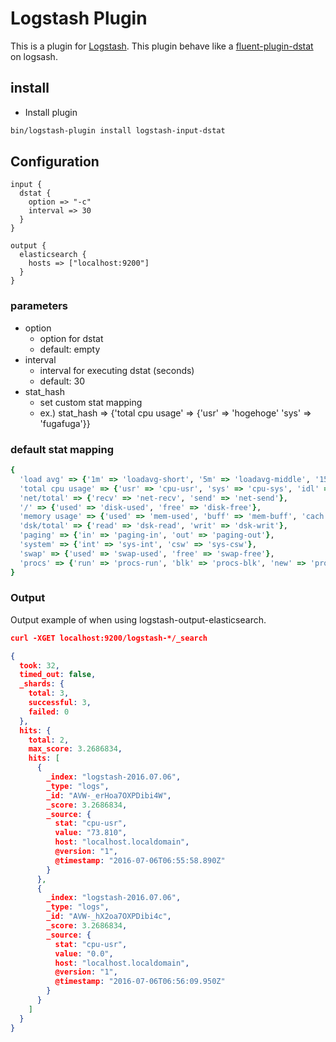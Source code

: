 # Logstash Plugin

This is a plugin for [Logstash](https://github.com/elastic/logstash). This plugin behave like a [fluent-plugin-dstat](https://github.com/shun0102/fluent-plugin-dstat) on logsash.


## install

- Install plugin
```sh
bin/logstash-plugin install logstash-input-dstat
```

## Configuration

```
input {
  dstat {
    option => "-c"
    interval => 30
  }
}

output {
  elasticsearch {
    hosts => ["localhost:9200"]
  }
}
```

### parameters

* option
    * option for dstat
    * default: empty
* interval
    * interval for executing dstat (seconds)
    * default: 30
* stat_hash
    * set custom stat mapping
    * ex.) stat_hash => {'total cpu usage' => {'usr' => 'hogehoge' 'sys' => 'fugafuga'}}

### default stat mapping

``` ruby
{
  'load avg' => {'1m' => 'loadavg-short', '5m' => 'loadavg-middle', '15m' => 'loadavg-long'},
  'total cpu usage' => {'usr' => 'cpu-usr', 'sys' => 'cpu-sys', 'idl' => 'cpu-idl', 'wai' => 'cpu-wai', 'hiq' => 'cpu-hiq', 'siq' => 'cpu-siq'},
  'net/total' => {'recv' => 'net-recv', 'send' => 'net-send'},
  '/' => {'used' => 'disk-used', 'free' => 'disk-free'},
  'memory usage' => {'used' => 'mem-used', 'buff' => 'mem-buff', 'cach' => 'mem-cach', 'free' => 'mem-free'},
  'dsk/total' => {'read' => 'dsk-read', 'writ' => 'dsk-writ'},
  'paging' => {'in' => 'paging-in', 'out' => 'paging-out'},
  'system' => {'int' => 'sys-int', 'csw' => 'sys-csw'},
  'swap' => {'used' => 'swap-used', 'free' => 'swap-free'},
  'procs' => {'run' => 'procs-run', 'blk' => 'procs-blk', 'new' => 'procs-new'}
}
```

### Output

Output example of when using logstash-output-elasticsearch.


``` json
curl -XGET localhost:9200/logstash-*/_search

{
  took: 32,
  timed_out: false,
  _shards: {
    total: 3,
    successful: 3,
    failed: 0
  },
  hits: {
    total: 2,
    max_score: 3.2686834,
    hits: [
      {
        _index: "logstash-2016.07.06",
        _type: "logs",
        _id: "AVW-_erHoa7OXPDibi4W",
        _score: 3.2686834,
        _source: {
          stat: "cpu-usr",
          value: "73.810",
          host: "localhost.localdomain",
          @version: "1",
          @timestamp: "2016-07-06T06:55:58.890Z"
        }
      },
      {
        _index: "logstash-2016.07.06",
        _type: "logs",
        _id: "AVW-_hX2oa7OXPDibi4c",
        _score: 3.2686834,
        _source: {
          stat: "cpu-usr",
          value: "0.0",
          host: "localhost.localdomain",
          @version: "1",
          @timestamp: "2016-07-06T06:56:09.950Z"
        }
      }
    ]
  }
}
```
